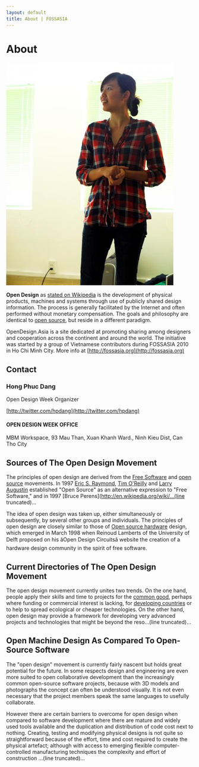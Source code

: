 ```yaml
---
layout: default
title: About | FOSSASIA
---
```

<style>
#content {
    height: 175em;
}

#side-bar {
			display: block;
			margin-top: 5%;
			background-color: #EEE;
			border-radius: 10px;
			width: 90em;
			width: 30%;
			float: right;
			height: 175em;
}

#wrapper {
    height: 180em;
}
</style>

# About

![Hong Phuc Dang](images/hong_profile.jpg "Hong Phuc Dang")

**Open Design** as [stated on Wikipedia](http://en.wikipedia.org/wiki/Open_design) is the development of physical products, machines and systems through use of publicly shared design information. The process is generally facilitated by the Internet and often performed without monetary compensation. The goals and philosophy are identical to [open source](http://en.wikipedia.org/wiki/Open_source), but reside in a different paradigm.

OpenDesign.Asia is a site dedicated at promoting sharing among designers and cooperation across the continent and around the world. The initiative was started by a group of Vietnamese contributors during FOSSASIA 2010 in Ho Chi Minh City. More info at [http://fossasia.org](http://fossasia.org)

## Contact

### Hong Phuc Dang
Open Design Week Organizer

[http://twitter.com/hpdang](http://twitter.com/hpdang)

#### OPEN DESIGN WEEK OFFICE

MBM Workspace, 93 Mau Than, Xuan Khanh Ward., Ninh Kieu Dist, Can Tho City

## Sources of The Open Design Movement

The principles of open design are derived from the [Free Software](http://en.wikipedia.org/wiki/Free_Software) and [open source](http://en.wikipedia.org/wiki/Open_Source) movements. In 1997 [Eric S. Raymond](http://en.wikipedia.org/wiki/Eric_S._Raymond), [Tim O'Reilly](http://en.wikipedia.org/wiki/Tim_O%27Reilly) and [Larry Augustin](http://en.wikipedia.org/wiki/Larry_Augustin) established "Open Source" as an alternative expression to "Free Software," and in 1997 [Bruce Perens](http://en.wikipedia.org/wiki/...(line truncated)...

The idea of open design was taken up, either simultaneously or subsequently, by several other groups and individuals. The principles of open design are closely similar to those of [Open source hardware](http://en.wikipedia.org/wiki/Open_source_hardware) design, which emerged in March 1998 when Reinoud Lamberts of the University of Delft proposed on his âOpen Design Circuitsâ website the creation of a hardware design community in the spirit of free software.

## Current Directories of The Open Design Movement

The open design movement currently unites two trends. On the one hand, people apply their skills and time to projects for the [common good](http://en.wikipedia.org/wiki/Common_good), perhaps where funding or commercial interest is lacking, for [developing countries](http://en.wikipedia.org/wiki/Developing_country) or to help to spread ecological or cheaper technologies. On the other hand, open design may provide a framework for developing very advanced projects and technologies that might be beyond the reso...(line truncated)...

## Open Machine Design As Compared To Open-Source Software

The "open design" movement is currently fairly nascent but holds great potential for the future. In some respects design and engineering are even more suited to open collaborative development than the increasingly common open-source software projects, because with 3D models and photographs the concept can often be understood visually. It is not even necessary that the project members speak the same languages to usefully collaborate.

However there are certain barriers to overcome for open design when compared to software development where there are mature and widely used tools available and the duplication and distribution of code cost next to nothing. Creating, testing and modifying physical designs is not quite so straightforward because of the effort, time and cost required to create the physical artefact; although with access to emerging flexible computer-controlled manufacturing techniques the complexity and effort of construction ...(line truncated)...
